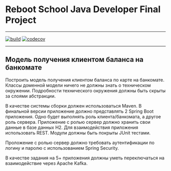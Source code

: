# Reboot School Java Developer Final Project

---

[![build](https://img.shields.io/github/workflow/status/AleksMikhailenko/reboot-final-project/Java%20CI%20with%20Maven/develop)](https://github.com/AleksMikhailenko/reboot-final-project/actions?query=branch%3Adevelop++workflow%3A%22Java+CI+with+Maven%22++)
[![codecov](https://codecov.io/gh/AleksMikhailenko/reboot-final-project/branch/develop/graph/badge.svg?token=L15NL1GRUB)](https://codecov.io/gh/AleksMikhailenko/reboot-final-project)

[comment]: <> ([![Reliability Rating]&#40;https://sonarcloud.io/api/project_badges/measure?project=AleksMikhailenko_home-work&metric=reliability_rating&#41;]&#40;https://sonarcloud.io/dashboard?id=AleksMikhailenko_home-work&#41;)
[comment]: <> ([![Security Rating]&#40;https://sonarcloud.io/api/project_badges/measure?project=AleksMikhailenko_home-work&metric=security_rating&#41;]&#40;https://sonarcloud.io/dashboard?id=AleksMikhailenko_home-work&#41;)
[comment]: <> ([![Maintainability Rating]&#40;https://sonarcloud.io/api/project_badges/measure?project=AleksMikhailenko_home-work&metric=sqale_rating&#41;]&#40;https://sonarcloud.io/dashboard?id=AleksMikhailenko_home-work&#41;)
[comment]: <> ([![Duplicated Lines &#40;%&#41;]&#40;https://sonarcloud.io/api/project_badges/measure?project=AleksMikhailenko_home-work&metric=duplicated_lines_density&#41;]&#40;https://sonarcloud.io/dashboard?id=AleksMikhailenko_home-work&#41;)

---

## Модель получения клиентом баланса на банкомате

Построить модель получения клиентом баланса по карте на банкомате.
Классы доменной модели ничего не должны знать о техническом окружении.
Подробности технического окружения должны быть скрыты за слоями абстракции.

В качестве системы сборки должен использоваться Maven.
В финальной версии приложение должно представлять 2 Spring Boot приложения.
Одно будет выполнять роль клиента/банкомата, а другое роль сервера.
Приложение с ролью сервер должно хранить свои данные в базе данных H2.
Для взаимодействия приложения использовать REST. Модули должны быть покрыты JUnit тестами.

Проложение с ролью сервер должно требовать аутентификации по логину и паролю с использованием Spring Security.

В качестве задания на 5+ приложения должны уметь переключаться на взаимодействие через Apache Kafka.